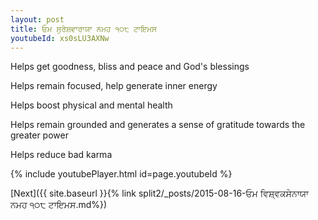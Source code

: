 ```yaml
---
layout: post
title: ਓਮ ਸੁਰੇਸ਼ਵਾਰਾਯਾ ਨਮਹ ੧੦੮ ਟਾਇਮਸ
youtubeId: xs0sLU3AXNw
---
```

 
 
Helps get goodness, bliss and peace and God's blessings
 
Helps remain focused, help generate inner energy 
 
Helps boost physical and mental health 
 
Helps remain grounded and generates a sense of gratitude towards the greater power 
 
Helps reduce bad karma
 
 
 
 


{% include youtubePlayer.html id=page.youtubeId %}
 
[Next]({{ site.baseurl }}{% link  split2/_posts/2015-08-16-ਓਮ ਵਿਸ਼੍ਵਕਸੇਨਾਯਾ ਨਮਹ ੧੦੮ ਟਾਇਮਸ.md%})
 
